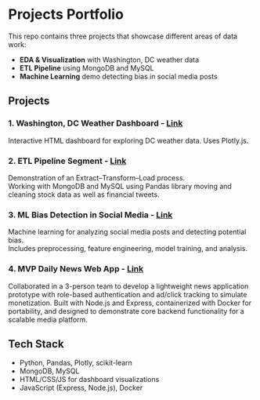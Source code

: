 # Projects Portfolio

This repo contains three projects that showcase different areas of data work:  
- **EDA & Visualization** with Washington, DC weather data  
- **ETL Pipeline** using MongoDB and MySQL  
- **Machine Learning** demo detecting bias in social media posts  

## Projects

### 1. Washington, DC Weather Dashboard - [Link](https://njg19.github.io/projects/EDA/)
Interactive HTML dashboard for exploring DC weather data. Uses Plotly.js.

### 2. ETL Pipeline Segment - [Link](https://njg19.github.io/projects/ETL/etl_pipeline.html)
Demonstration of an Extract–Transform–Load process.  
Working with MongoDB and MySQL using Pandas library moving and cleaning stock data as well as financial tweets.

### 3. ML Bias Detection in Social Media - [Link](https://njg19.github.io/projects/ML/social_media_bias.html)
Machine learning for analyzing social media posts and detecting potential bias.  
Includes preprocessing, feature engineering, model training, and analysis.

### 4. MVP Daily News Web App - [Link](https://github.com/njg19/daily-bugle-mvp)
Collaborated in a 3-person team to develop a lightweight news application prototype with role-based authentication and ad/click tracking to simulate monetization. Built with Node.js and Express, containerized with Docker for portability, and designed to demonstrate core backend functionality for a scalable media platform.

## Tech Stack
- Python, Pandas, Plotly, scikit-learn  
- MongoDB, MySQL  
- HTML/CSS/JS for dashboard visualizations
- JavaScript (Express, Node.js), Docker
